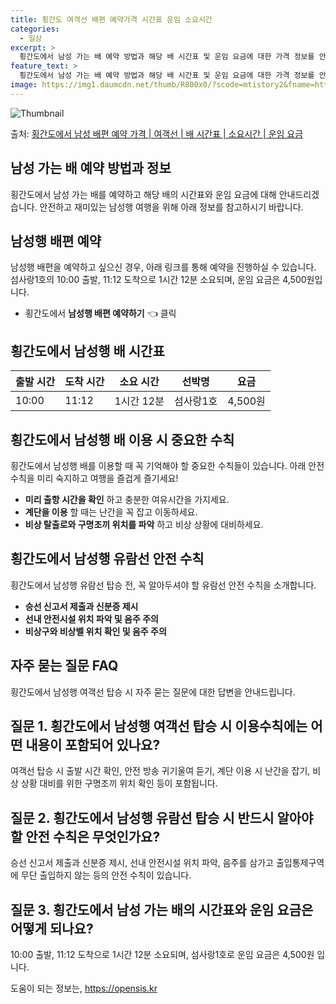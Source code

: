 ```yaml
---
title: 횡간도 여객선 배편 예약가격 시간표 운임 소요시간
categories:
  - 일상
excerpt: >
  횡간도에서 남성 가는 배 예약 방법과 해당 배 시간표 및 운임 요금에 대한 가격 정보를 안내 드리겠습니다. 안전하고 재밋는 남성행 여행을 위해 아래 정보 참고하시기 바랍니다. 남성행 배편 예약하기 👈 클릭횡간도에서 남성행 배 시간표출발 시간도착 시간소요 시간선박명요금10:0011:121시간 12분섬사랑1호4,500원남성행 배편 예약하기 👈 클릭횡간도에서 남성행 여객선 탑승 시 이용수칙횡간도에서 남성행 배를 이용할 때 꼭 기억해야 할 중요한 수칙들이 있습니다. 중요한 내용미리 출항 시간을 확인하고 충분한 여유시간을 가지세요.계단을 이용할 때는 난간을 꼭 잡고 이동하세요.비상 탈출로와 구명조끼 위치를 파악하고 비상 상황에 대비하세요.횡간도에서 남성행 유람선 탑승 전, 꼭 알아두세요!해양 사고를 예방하기 위한..
feature_text: >
  횡간도에서 남성 가는 배 예약 방법과 해당 배 시간표 및 운임 요금에 대한 가격 정보를 안내 드리겠습니다. 안전하고 재밋는 남성행 여행을 위해 아래 정보 참고하시기 바랍니다. 남성행 배편 예약하기 👈 클릭횡간도에서 남성행 배 시간표출발 시간도착 시간소요 시간선박명요금10:0011:121시간 12분섬사랑1호4,500원남성행 배편 예약하기 👈 클릭횡간도에서 남성행 여객선 탑승 시 이용수칙횡간도에서 남성행 배를 이용할 때 꼭 기억해야 할 중요한 수칙들이 있습니다. 중요한 내용미리 출항 시간을 확인하고 충분한 여유시간을 가지세요.계단을 이용할 때는 난간을 꼭 잡고 이동하세요.비상 탈출로와 구명조끼 위치를 파악하고 비상 상황에 대비하세요.횡간도에서 남성행 유람선 탑승 전, 꼭 알아두세요!해양 사고를 예방하기 위한..
image: https://img1.daumcdn.net/thumb/R800x0/?scode=mtistory2&fname=https%3A%2F%2Fblog.kakaocdn.net%2Fdn%2Fc2SKRh%2FbtsHB5TbYW2%2Fy0GxL7ZbTDQ4ybdKtwky11%2Fimg.webp
---
```


![Thumbnail](https://img1.daumcdn.net/thumb/R800x0/?scode=mtistory2&fname=https%3A%2F%2Fblog.kakaocdn.net%2Fdn%2Fc2SKRh%2FbtsHB5TbYW2%2Fy0GxL7ZbTDQ4ybdKtwky11%2Fimg.webp)

<p>출처: <a href="https://opensis.kr/entry/%ED%9A%A1%EA%B0%84%EB%8F%84%EC%97%90%EC%84%9C-%EB%82%A8%EC%84%B1-%EB%B0%B0%ED%8E%B8-%EC%98%88%EC%95%BD-%EA%B0%80%EA%B2%A9-%EC%97%AC%EA%B0%9D%EC%84%A0-%EB%B0%B0-%EC%8B%9C%EA%B0%84%ED%91%9C-%EC%86%8C%EC%9A%94%EC%8B%9C%EA%B0%84-%EC%9A%B4%EC%9E%84-%EC%9A%94%EA%B8%88" rel="dofollow">횡간도에서 남성 배편 예약 가격 | 여객선 | 배 시간표 | 소요시간 | 운임 요금</a> </p>

## 남성 가는 배 예약 방법과 정보

횡간도에서 남성 가는 배를 예약하고 해당 배의 시간표와 운임 요금에 대해 안내드리겠습니다. 안전하고 재미있는 남성행 여행을 위해 아래 정보를
참고하시기 바랍니다.

## 남성행 배편 예약

남성행 배편을 예약하고 싶으신 경우, 아래 링크를 통해 예약을 진행하실 수 있습니다. 섬사랑1호의 10:00 출발, 11:12 도착으로
1시간 12분 소요되며, 운임 요금은 4,500원입니다.

  * 횡간도에서 **남성행 배편 예약하기** 👈 클릭

## 횡간도에서 남성행 배 시간표

**출발 시간** | **도착 시간** | **소요 시간** | **선박명** | **요금**  
---|---|---|---|---  
10:00 | 11:12 | 1시간 12분 | 섬사랑1호 | 4,500원  
  
## 횡간도에서 남성행 배 이용 시 중요한 수칙

횡간도에서 남성행 배를 이용할 때 꼭 기억해야 할 중요한 수칙들이 있습니다. 아래 안전 수칙을 미리 숙지하고 여행을 즐겁게 즐기세요!

  * **미리 출항 시간을 확인** 하고 충분한 여유시간을 가지세요.
  * **계단을 이용** 할 때는 난간을 꼭 잡고 이동하세요.
  * **비상 탈출로와 구명조끼 위치를 파악** 하고 비상 상황에 대비하세요.

## 횡간도에서 남성행 유람선 안전 수칙

횡간도에서 남성행 유람선 탑승 전, 꼭 알아두셔야 할 유람선 안전 수칙을 소개합니다.

  * **승선 신고서 제출과 신분증 제시**
  * **선내 안전시설 위치 파악 및 음주 주의**
  * **비상구와 비상벨 위치 확인 및 음주 주의**

## 자주 묻는 질문 FAQ

횡간도에서 남성행 여객선 탑승 시 자주 묻는 질문에 대한 답변을 안내드립니다.

## 질문 1. 횡간도에서 남성행 여객선 탑승 시 이용수칙에는 어떤 내용이 포함되어 있나요?

여객선 탑승 시 출발 시간 확인, 안전 방송 귀기울여 듣기, 계단 이용 시 난간을 잡기, 비상 상황 대비를 위한 구명조끼 위치 확인 등이
포함됩니다.

## 질문 2. 횡간도에서 남성행 유람선 탑승 시 반드시 알아야 할 안전 수칙은 무엇인가요?

승선 신고서 제출과 신분증 제시, 선내 안전시설 위치 파악, 음주를 삼가고 출입통제구역에 무단 출입하지 않는 등의 안전 수칙이 있습니다.

## 질문 3. 횡간도에서 남성 가는 배의 시간표와 운임 요금은 어떻게 되나요?

10:00 출발, 11:12 도착으로 1시간 12분 소요되며, 섬사랑1호로 운임 요금은 4,500원 입니다.



 

도움이 되는 정보는, <a href="https://opensis.kr" rel="dofollow">https://opensis.kr</a>


